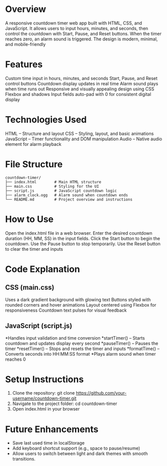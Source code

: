# Overview
A responsive countdown timer web app built with HTML, CSS, and JavaScript. It allows users to input hours, minutes, and seconds, then control the countdown with Start, Pause, and Reset buttons. When the timer reaches zero, an alarm sound is triggered. The design is modern, minimal, and mobile-friendly
# Features
Custom time input in hours, minutes, and seconds
Start, Pause, and Reset control buttons
Countdown display updates in real time
Alarm sound plays when time runs out
Responsive and visually appealing design using CSS Flexbox and shadows
Input fields auto-pad with 0 for consistent digital display
# Technologies Used
HTML – Structure and layout
CSS – Styling, layout, and basic animations
JavaScript – Timer functionality and DOM manipulation
Audio – Native audio element for alarm playback
# File Structure
```
countdown-timer/
├── index.html        # Main HTML structure
├── main.css          # Styling for the UI
├── script.js         # JavaScript countdown logic
├── alarm_clock.ogg   # Alarm sound when countdown ends
└── README.md         # Project overview and instructions
```
# How to Use
Open the index.html file in a web browser.
Enter the desired countdown duration (HH, MM, SS) in the input fields.
Click the Start button to begin the countdown.
Use the Pause button to stop temporarily.
Use the Reset button to clear the timer and inputs
# Code Explanation
## CSS (main.css)
Uses a dark gradient background with glowing text
Buttons styled with rounded corners and hover animations
Layout centered using Flexbox for responsiveness
Countdown text pulses for visual feedback

## JavaScript (script.js)
*Handles input validation and time conversion
*startTimer() – Starts countdown and updates display every second
*pauseTimer() – Pauses the timer
*resetTimer() – Stops and resets the timer and inputs
*formatTime() – Converts seconds into HH:MM:SS format
*Plays alarm sound when timer reaches 0

# Setup Instructions
1. Clone the repository:
git clone https://github.com/your-username/countdown-timer.git
2. Navigate to the project folder:
   cd countdown-timer
3. Open index.html in your browser

# Future Enhancements
* Save last used time in localStorage
* Add keyboard shortcut support (e.g., space to pause/resume)
* Allow users to switch between light and dark themes with smooth transitions.
